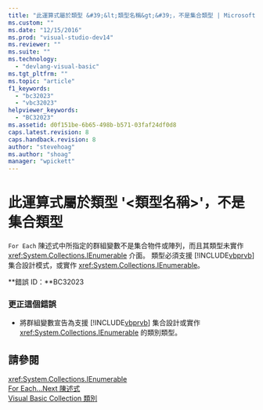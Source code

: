 ```yaml
---
title: "此運算式屬於類型 &#39;&lt;類型名稱&gt;&#39;，不是集合類型 | Microsoft Docs"
ms.custom: ""
ms.date: "12/15/2016"
ms.prod: "visual-studio-dev14"
ms.reviewer: ""
ms.suite: ""
ms.technology: 
  - "devlang-visual-basic"
ms.tgt_pltfrm: ""
ms.topic: "article"
f1_keywords: 
  - "bc32023"
  - "vbc32023"
helpviewer_keywords: 
  - "BC32023"
ms.assetid: d0f151be-6b65-498b-b571-03faf24df0d8
caps.latest.revision: 8
caps.handback.revision: 8
author: "stevehoag"
ms.author: "shoag"
manager: "wpickett"
---
```

# 此運算式屬於類型 &#39;&lt;類型名稱&gt;&#39;，不是集合類型
`For Each` 陳述式中所指定的群組變數不是集合物件或陣列，而且其類型未實作 <xref:System.Collections.IEnumerable> 介面。 類型必須支援 [!INCLUDE[vbprvb](../code-quality/includes/vbprvb_md.md)] 集合設計模式，或實作 <xref:System.Collections.IEnumerable>。  
  
 **錯誤 ID：**BC32023  
  
### 更正這個錯誤  
  
-   將群組變數宣告為支援 [!INCLUDE[vbprvb](../code-quality/includes/vbprvb_md.md)] 集合設計或實作 <xref:System.Collections.IEnumerable> 的類別類型。  
  
## 請參閱  
 <xref:System.Collections.IEnumerable>   
 [For Each...Next 陳述式](/dotnet/visual-basic/language-reference/statements/for-each-next-statement)   
 [Visual Basic Collection 類別](http://msdn.microsoft.com/zh-tw/0cb2d1ad-c58d-42c0-8e69-d81f5a15e532)